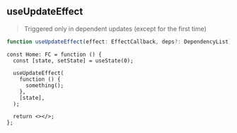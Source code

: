 ## useUpdateEffect

> Triggered only in dependent updates (except for the first time)

```typescript
function useUpdateEffect(effect: EffectCallback, deps?: DependencyList): void;
```

```tsx
const Home: FC = function () {
  const [state, setState] = useState(0);

  useUpdateEffect(
    function () {
      something();
    },
    [state],
  );

  return <></>;
};
```
